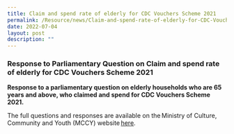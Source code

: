 ```yaml
---
title: Claim and spend rate of elderly for CDC Vouchers Scheme 2021
permalink: /Resource/news/Claim-and-spend-rate-of-elderly-for-CDC-Vouchers-Scheme-2021/
date: 2022-07-04
layout: post
description: ""
---
```

### Response to Parliamentary Question on Claim and spend rate of elderly for CDC Vouchers Scheme 2021

**Response to a parliamentary question on elderly households who are 65 years and above, who claimed and spend for CDC Vouchers Scheme 2021.**

The full questions and responses are available on the Ministry of Culture, Community and Youth (MCCY) website [here](https://www.mccy.gov.sg/about-us/news-and-resources/parliamentary-matters/2022/July/claim-and-spend-rate-of-elderly-for-cdc-vouchers-scheme-2021).